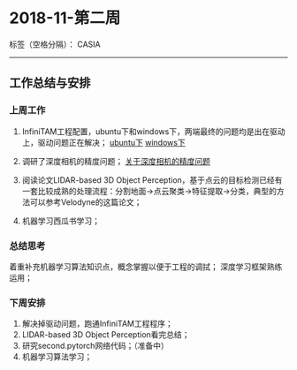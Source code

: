 ﻿# 2018-11-第二周

标签（空格分隔）： CASIA

---

## 工作总结与安排

### 上周工作

1. InfiniTAM工程配置，ubuntu下和windows下，两端最终的问题均是出在驱动上，驱动问题正在解决；
[ubuntu下](https://www.jianshu.com/p/58b7185d1fa7)
[windows下](https://www.jianshu.com/p/1dcf4355faa6)

2. 调研了深度相机的精度问题；
[关于深度相机的精度问题](https://www.jianshu.com/p/1a916ed3c503)

3. 阅读论文LIDAR-based 3D Object Perception，基于点云的目标检测已经有一套比较成熟的处理流程：分割地面->点云聚类->特征提取->分类，典型的方法可以参考Velodyne的这篇论文；

4. 机器学习西瓜书学习；

### 总结思考

着重补充机器学习算法知识点，概念掌握以便于工程的调拭；
深度学习框架熟练运用；

### 下周安排

1. 解决掉驱动问题，跑通InfiniTAM工程程序；
2. LIDAR-based 3D Object Perception看完总结；
3. 研究second.pytorch网络代码；（准备中）
4. 机器学习算法学习；